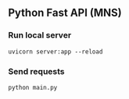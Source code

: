 ## Python Fast API (MNS)

### Run local server
```
uvicorn server:app --reload
```

### Send requests
```
python main.py
```
